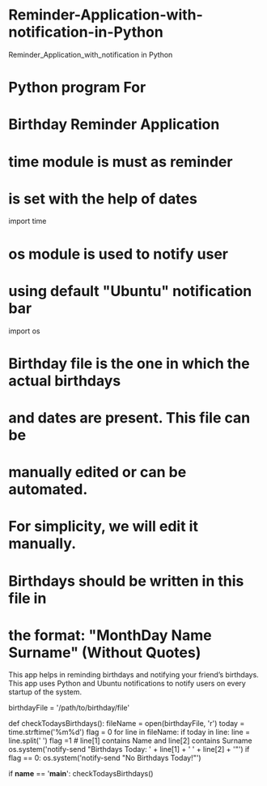 # Reminder-Application-with-notification-in-Python
Reminder_Application_with_notification in Python
# Python program For
# Birthday Reminder Application

# time module is must as reminder
# is set with the help of dates
import time

# os module is used to notify user
# using default "Ubuntu" notification bar
import os

# Birthday file is the one in which the actual birthdays
# and dates are present. This file can be
# manually edited or can be automated.
# For simplicity, we will edit it manually.
# Birthdays should be written in this file in
# the format: "MonthDay Name Surname" (Without Quotes)
This app helps in reminding birthdays and notifying your friend’s birthdays. This app uses Python and Ubuntu notifications to notify users on every startup of the system.

birthdayFile = '/path/to/birthday/file'

def checkTodaysBirthdays():
	fileName = open(birthdayFile, 'r')
	today = time.strftime('%m%d')
	flag = 0
	for line in fileName:
		if today in line:
			line = line.split(' ')
			flag =1
			# line[1] contains Name and line[2] contains Surname
			os.system('notify-send "Birthdays Today: ' + line[1]
			+ ' ' + line[2] + '"')
	if flag == 0:
			os.system('notify-send "No Birthdays Today!"')

if __name__ == '__main__':
	checkTodaysBirthdays()
